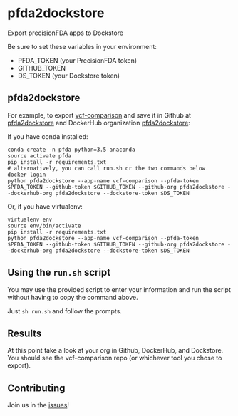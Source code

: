 # pfda2dockstore

Export precisionFDA apps to Dockstore

Be sure to set these variables in your environment:

* PFDA_TOKEN (your PrecisionFDA token)
* GITHUB_TOKEN
* DS_TOKEN (your Dockstore token)

## pfda2dockstore

For example, to export [vcf-comparison](https://precision.fda.gov/apps/app-BqB9XZ8006ZZ2g5KzGXP3fpq) and save it in Github at [pfda2dockstore](https://github.com/pfda2dockstore) and DockerHub organization [pfda2dockstore](https://hub.docker.com/u/pfda2dockstore):

If you have conda installed:

    conda create -n pfda python=3.5 anaconda
    source activate pfda
    pip install -r requirements.txt
    # alternatively, you can call run.sh or the two commands below
    docker login
    python pfda2dockstore --app-name vcf-comparison --pfda-token $PFDA_TOKEN --github-token $GITHUB_TOKEN --github-org pfda2dockstore --dockerhub-org pfda2dockstore --dockstore-token $DS_TOKEN

Or, if you have virtualenv:

    virtualenv env
    source env/bin/activate
    pip install -r requirements.txt
    python pfda2dockstore --app-name vcf-comparison --pfda-token $PFDA_TOKEN --github-token $GITHUB_TOKEN --github-org pfda2dockstore --dockerhub-org pfda2dockstore --dockstore-token $DS_TOKEN


## Using the `run.sh` script

You may use the provided script to enter your information and run the script without having to copy the command above.

Just `sh run.sh` and follow the prompts.

## Results

At this point take a look at your org in Github, DockerHub, and Dockstore.  You should see the vcf-comparison repo (or whichever tool you chose to export).


## Contributing

Join us in the [issues](https://github.com/OpenGenomics/pfda2dockstore/issues)!
